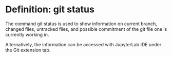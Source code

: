 <h1>Definition: git status</h1>
<p>The command git status is used to show information on current branch, changed files, untracked files, and possible commitment of the git file one is currently working in.</p>
<p>Alternatively, the information can be accessed with JupyterLab IDE under the Git extension tab.</p>

```python

```
